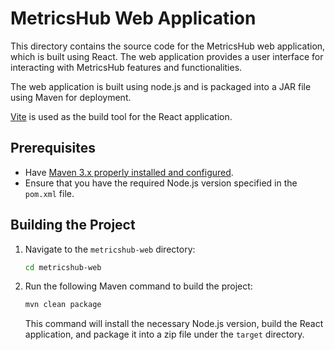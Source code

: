 # MetricsHub Web Application

This directory contains the source code for the MetricsHub web application, which is built using React. The web application provides a user interface for interacting with MetricsHub features and functionalities.

The web application is built using node.js and is packaged into a JAR file using Maven for deployment. 

[Vite](https://vite.dev/) is used as the build tool for the React application.

## Prerequisites

* Have [Maven 3.x properly installed and configured](https://maven.apache.org/download.cgi).
* Ensure that you have the required Node.js version specified in the `pom.xml` file.

## Building the Project

1. Navigate to the `metricshub-web` directory:
   ```bash
   cd metricshub-web
   ```
2. Run the following Maven command to build the project:
   ```bash
   mvn clean package
   ```
   This command will install the necessary Node.js version, build the React application, and package it into a zip file under the `target` directory.
